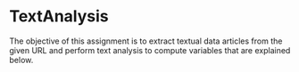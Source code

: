 # TextAnalysis
The objective of this assignment is to extract textual data articles from the given URL and perform text analysis to compute variables that are explained below. 
